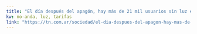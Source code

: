```yaml
---
title: "El día después del apagón, hay más de 21 mil usuarios sin luz en Buenos Aires - TN.com.ar"
kw: no-anda, luz, tarifas
link: "https://tn.com.ar/sociedad/el-dia-despues-del-apagon-hay-mas-de-30-mil-usuarios-sin-luz-en-buenos-aires_971516"
---
```


